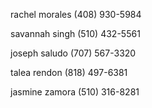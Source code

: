 rachel morales (408) 930-5984

savannah singh (510) 432-5561

joseph saludo (707) 567-3320

talea rendon (818) 497-6381

jasmine zamora (510) 316-8281 
